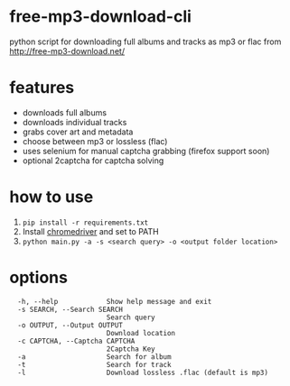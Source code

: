 # free-mp3-download-cli

python script for downloading full albums and tracks as mp3 or flac from http://free-mp3-download.net/

# features
* downloads full albums
* downloads individual tracks
* grabs cover art and metadata
* choose between mp3 or lossless (flac)
* uses selenium for manual captcha grabbing (firefox support soon)
* optional 2captcha for captcha solving

# how to use

1. `pip install -r requirements.txt`
2. Install [chromedriver](https://chromedriver.chromium.org/downloads) and set to PATH
3. `python main.py -a -s <search query> -o <output folder location>`

# options

```
  -h, --help            Show help message and exit
  -s SEARCH, --Search SEARCH
                        Search query
  -o OUTPUT, --Output OUTPUT
                        Download location
  -c CAPTCHA, --Captcha CAPTCHA
                        2Captcha Key
  -a                    Search for album
  -t                    Search for track
  -l                    Download lossless .flac (default is mp3)
```

